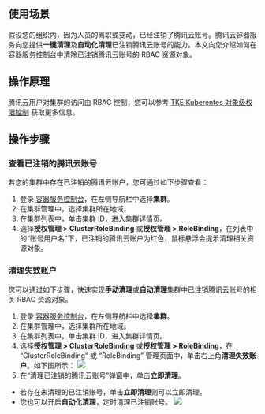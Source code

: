 
 
## 使用场景
假设您的组织内，因为人员的离职或变动，已经注销了腾讯云账号。腾讯云容器服务向您提供**一键清理**及**自动化清理**已注销腾讯云账号的能力。本文向您介绍如何在容器服务控制台中清除已注销腾讯云账号的 RBAC 资源对象。



## 操作原理

腾讯云用户对集群的访问由 RBAC 控制，您可以参考 [TKE Kuberentes 对象级权限控制](https://cloud.tencent.com/document/product/457/46104) 获取更多信息。

## 操作步骤


### 查看已注销的腾讯云账号
若您的集群中存在已注销的腾讯云账户，您可通过如下步骤查看：
1. 登录 [容器服务控制台](https://console.cloud.tencent.com/tke2/cluster)，在左侧导航栏中选择**集群**。
2. 在集群管理中，选择集群所在地域。
3. 在集群列表中，单击集群 ID，进入集群详情页。
4. 选择**授权管理 > ClusterRoleBinding** 或**授权管理 > RoleBinding**，在列表中的“账号用户名”下，已注销的腾讯云账户为红色，鼠标悬浮会提示清理相关资源对象。





### 清理失效账户
您可以通过如下步骤，快速实现**手动清理**或**自动清理**集群中已注销腾讯云账号的相关 RBAC 资源对象。


1. 登录 [容器服务控制台](https://console.cloud.tencent.com/tke2/cluster)，在左侧导航栏中选择**集群**。
2. 在集群管理中，选择集群所在地域。
3. 在集群列表中，单击集群 ID，进入集群详情页。
4. 选择**授权管理 > ClusterRoleBinding** 或**授权管理 > RoleBinding**，在 “ClusterRoleBinding” 或 “RoleBinding” 管理页面中，单击右上角**清理失效账户**。如下图所示：
![](https://qcloudimg.tencent-cloud.cn/raw/53b4c49264948cde25fef9ded886d8a8.png)
5. 在“清理已注销的腾讯云账号”弹窗中，单击**立即清理**。
  - 若存在未清理的已注销账号，单击**立即清理**则可以立即清理。
  - 您也可以开启**自动化清理**，定时清理已注销账号。
	![](https://qcloudimg.tencent-cloud.cn/raw/8e19d60444f330801f855c9d60284e08.png)
